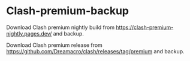 # Clash-premium-backup

Download Clash premium nightly build from https://clash-premium-nightly.pages.dev/ and backup.

Download Clash premium release from https://github.com/Dreamacro/clash/releases/tag/premium and backup.